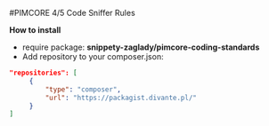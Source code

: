#PIMCORE 4/5 Code Sniffer Rules
 
**How to install**

* require package: **snippety-zaglady/pimcore-coding-standards**
* Add repository to your composer.json:
````JSON
"repositories": [
     {
         "type": "composer",
         "url": "https://packagist.divante.pl/"
     }
]
````